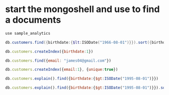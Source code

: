 
# start the mongoshell and use to find a documents

```javascript
use sample_analytics
```

```powershell
db.customers.find({birthdate:{$lt:ISODate("1966-08-01")}}).sort({birthdate:1})
```

```javascript
db.customers.createIndex({birthdate:1})
```

```javascript
db.customers.find({email: "james04@gmail.com"})
```

```javascript
db.customers.createIndex({email:1}, {unique:true})
```

```javascript
db.customers.explain().find({birthdate:{$gt:ISODate("1995-08-01")}})
```

```javascript
db.customers.explain().find({birthdate:{$gt:ISODate("1995-08-01")}}).sort({email:1})
```
